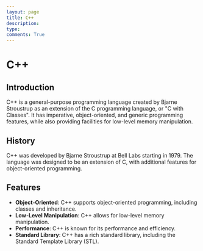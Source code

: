 ```yaml
---
layout: page
title: C++
description: 
type: 
comments: True
---
```

# C++

## Introduction
C++ is a general-purpose programming language created by Bjarne Stroustrup as an extension of the C programming language, or "C with Classes". It has imperative, object-oriented, and generic programming features, while also providing facilities for low-level memory manipulation.

## History
C++ was developed by Bjarne Stroustrup at Bell Labs starting in 1979. The language was designed to be an extension of C, with additional features for object-oriented programming.

## Features
- **Object-Oriented**: C++ supports object-oriented programming, including classes and inheritance.
- **Low-Level Manipulation**: C++ allows for low-level memory manipulation.
- **Performance**: C++ is known for its performance and efficiency.
- **Standard Library**: C++ has a rich standard library, including the Standard Template Library (STL).